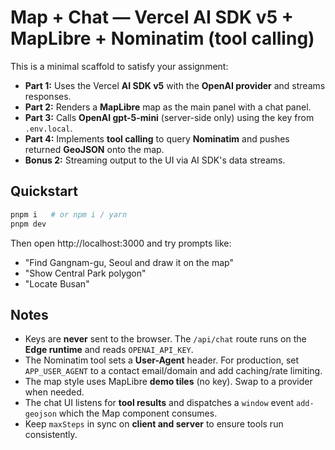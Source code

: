 # Map + Chat — Vercel AI SDK v5 + MapLibre + Nominatim (tool calling)

This is a minimal scaffold to satisfy your assignment:

- **Part 1:** Uses the Vercel **AI SDK v5** with the **OpenAI provider** and streams responses.
- **Part 2:** Renders a **MapLibre** map as the main panel with a chat panel.
- **Part 3:** Calls **OpenAI gpt-5-mini** (server-side only) using the key from `.env.local`.
- **Part 4:** Implements **tool calling** to query **Nominatim** and pushes returned **GeoJSON** onto the map.
- **Bonus 2:** Streaming output to the UI via AI SDK's data streams.

## Quickstart

```bash
pnpm i   # or npm i / yarn
pnpm dev
```

Then open http://localhost:3000 and try prompts like:

- "Find Gangnam-gu, Seoul and draw it on the map"
- "Show Central Park polygon"
- "Locate Busan"

## Notes

- Keys are **never** sent to the browser. The `/api/chat` route runs on the **Edge runtime** and reads `OPENAI_API_KEY`.
- The Nominatim tool sets a **User-Agent** header. For production, set `APP_USER_AGENT` to a contact email/domain and add caching/rate limiting.
- The map style uses MapLibre **demo tiles** (no key). Swap to a provider when needed.
- The chat UI listens for **tool results** and dispatches a `window` event `add-geojson` which the Map component consumes.
- Keep `maxSteps` in sync on **client and server** to ensure tools run consistently.
